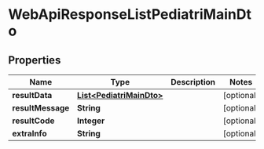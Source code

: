# WebApiResponseListPediatriMainDto

## Properties
Name | Type | Description | Notes
------------ | ------------- | ------------- | -------------
**resultData** | [**List&lt;PediatriMainDto&gt;**](PediatriMainDto.md) |  |  [optional]
**resultMessage** | **String** |  |  [optional]
**resultCode** | **Integer** |  |  [optional]
**extraInfo** | **String** |  |  [optional]
